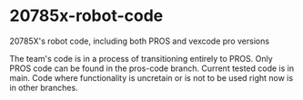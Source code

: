 # 20785x-robot-code
20785X's robot code, including both PROS and vexcode pro versions

The team's code is in a process of transitioning entirely to PROS. Only PROS code can be found in the pros-code branch. Current tested code is in main. Code where functionality is uncretain or is not to be used right now is in other branches.
